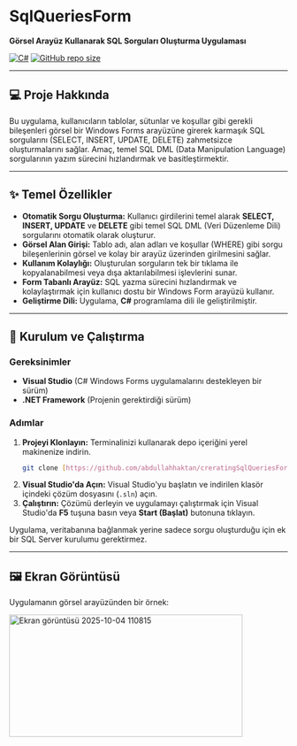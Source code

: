 # SqlQueriesForm

**Görsel Arayüz Kullanarak SQL Sorguları Oluşturma Uygulaması**

[![C#](https://img.shields.io/badge/Language-C%23-blue.svg)](https://docs.microsoft.com/en-us/dotnet/csharp/)
[![GitHub repo size](https://img.shields.io/github/repo-size/abdullahhaktan/creratingSqlQueriesForm)](https://github.com/abdullahhaktan/creratingSqlQueriesForm)

---

## 💻 Proje Hakkında

Bu uygulama, kullanıcıların tablolar, sütunlar ve koşullar gibi gerekli bileşenleri görsel bir Windows Forms arayüzüne girerek karmaşık SQL sorgularını (SELECT, INSERT, UPDATE, DELETE) zahmetsizce oluşturmalarını sağlar. Amaç, temel SQL DML (Data Manipulation Language) sorgularının yazım sürecini hızlandırmak ve basitleştirmektir.

---

## ✨ Temel Özellikler

* **Otomatik Sorgu Oluşturma:** Kullanıcı girdilerini temel alarak **SELECT, INSERT, UPDATE** ve **DELETE** gibi temel SQL DML (Veri Düzenleme Dili) sorgularını otomatik olarak oluşturur.
* **Görsel Alan Girişi:** Tablo adı, alan adları ve koşullar (WHERE) gibi sorgu bileşenlerinin görsel ve kolay bir arayüz üzerinden girilmesini sağlar.
* **Kullanım Kolaylığı:** Oluşturulan sorguların tek bir tıklama ile kopyalanabilmesi veya dışa aktarılabilmesi işlevlerini sunar.
* **Form Tabanlı Arayüz:** SQL yazma sürecini hızlandırmak ve kolaylaştırmak için kullanıcı dostu bir Windows Form arayüzü kullanır.
* **Geliştirme Dili:** Uygulama, **C#** programlama dili ile geliştirilmiştir.

---

## 🚀 Kurulum ve Çalıştırma

### Gereksinimler

* **Visual Studio** (C# Windows Forms uygulamalarını destekleyen bir sürüm)
* **.NET Framework** (Projenin gerektirdiği sürüm)

### Adımlar

1.  **Projeyi Klonlayın:** Terminalinizi kullanarak depo içeriğini yerel makinenize indirin.
    ```bash
    git clone [https://github.com/abdullahhaktan/creratingSqlQueriesForm.git](https://github.com/abdullahhaktan/creratingSqlQueriesForm.git)
    ```
2.  **Visual Studio'da Açın:** Visual Studio'yu başlatın ve indirilen klasör içindeki çözüm dosyasını (`.sln`) açın.
3.  **Çalıştırın:** Çözümü derleyin ve uygulamayı çalıştırmak için Visual Studio'da **F5** tuşuna basın veya **Start (Başlat)** butonuna tıklayın.

Uygulama, veritabanına bağlanmak yerine sadece sorgu oluşturduğu için ek bir SQL Server kurulumu gerektirmez.

---

## 🖼️ Ekran Görüntüsü

Uygulamanın görsel arayüzünden bir örnek:

<img width="422" height="221" alt="Ekran görüntüsü 2025-10-04 110815" src="https://github.com/user-attachments/assets/11d1ed95-fc48-4e3d-b0f5-b443373fd34b" />
